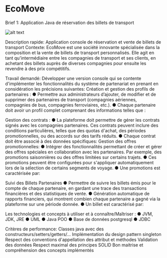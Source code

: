 # EcoMove
Brief 1:
Application Java de réservation des billets de transport

![alt text](https://github.com/sanaa-ennaji/EcoMovee/blob/main/assets/Diagramme%20sans%20nom.drawio%20(1).png) 

Description rapide: Application console de réservation et vente de billets de transport
Contexte:
EcoMove est une société innovante spécialisée dans la composition et la vente de billets de
transport personnalisés. Elle agit en tant qu'intermédiaire entre les compagnies de transport et
ses clients, en achetant des billets auprès de diverses compagnies pour ensuite les revendre à
des prix compétitifs.

Travail demandé:
Développer une version console qui se contente d'implémenter les fonctionnalités du
système de partenariat en prenant en considération les précisions suivantes:
Création et gestion des profils de partenaires :
● Permettre aux administrateurs d’ajouter, de modifier et de supprimer des
partenaires de transport (compagnies aériennes, compagnies de bus, compagnies
ferroviaires, etc.).
● Chaque partenaire doit avoir un profil complet comprenant des informations telles
que :

Gestion des contrats :
● La plateforme doit permettre de gérer les contrats signés avec les compagnies
partenaires. Ces contrats peuvent inclure des conditions particulières, telles que
des quotas d'achat, des périodes promotionnelles, ou des accords sur des tarifs
réduits.
● Chaque contrat doit être associé à des données spécifiques:
Gestion des offres promotionnelles:
● Intégrer des fonctionnalités permettant de créer et gérer des offres spéciales en
collaboration avec les partenaires. Par exemple, des promotions saisonnières ou
des offres limitées sur certains trajets.
● Ces promotions peuvent être configurées pour s'appliquer automatiquement lors
de la sélection de certains segments de voyage.
● Une promotions est caractérisée par:

Suivi des Billets Partenaires
● Permettre de suivre les billets émis pour le compte de chaque partenaire, en
gardant une trace des transactions financières et des statistiques de vente.
● Génération automatique de rapports financiers, qui montrent combien chaque
partenaire a gagné via la plateforme sur une période donnée.
● Un billet est caractérisé par:

Les technologies et concepts à utiliser et à connaître/Maîtriser :
● JVM, JDK, JRE
● UML
● Java POO
● Base de données postgresql
● JDBC

Critères de performance:
Classes java avec des constructeurs/setters/getters/…
Implémentation du design pattern singleton
Respect des conventions d'appellation des attribut et méthodes
Validation des données
Respect maximal des principes SOLID
Bon maitrise et compréhension des concepts implémentés


